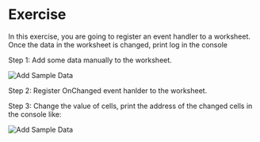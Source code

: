 # Exercise

In this exercise, you are going to register an event handler to a worksheet. Once the data in the worksheet is changed, print log in the console

Step 1: Add some data manually to the worksheet.

![Add Sample Data](/images/add_sample_data.png)

Step 2: Register OnChanged event hanlder to the worksheet.



Step 3: Change the value of cells, print the address of the changed cells in the console like:

![Add Sample Data](/images/output.png)
